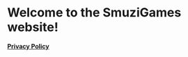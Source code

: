 # Welcome to the SmuziGames website!

**[Privacy Policy](https://smuzigames.github.io/privacy_policy)**
